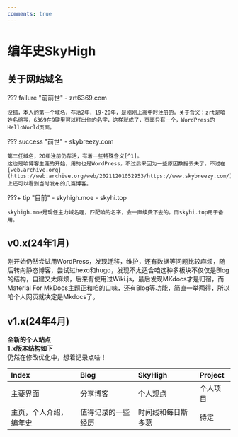 ```yaml
---
comments: true
---
```


# **编年史SkyHigh**

## 关于网站域名

??? failure "前前世"
    - zrt6369.com

    没错，本人的第一个域名，存活2年，19-20年，是刚刚上高中时注册的。关于含义：zrt是咱姓名缩写，6369在9键里可以打出你的名字，这样就成了，页面只有一个，WordPress的HelloWorld页面。

??? success "前世"
    - skybreezy.com

    第二任域名，20年注册仍存活，有着一些特殊含义[^1]。  
    这也是咱博客生涯的开始，用的也是WordPress，不过后来因为一些原因数据丢失了，不过在[web.archive.org](https://web.archive.org/web/20211201052953/https://www.skybreezy.com/)上还可以看到当时发布的几篇博客。

???+ tip "目前"
    - skyhigh.moe
    - skyhi.top

    skyhigh.moe是现任主力域名哩，匹配咱的名字，会一直续费下去的。而skyhi.top用于备用。


## v0.x(24年1月)

刚开始仍然尝试用WordPress，发现迁移，维护，还有数据等问题比较麻烦，随后转向静态博客，尝试过hexo和hugo，发现不太适合咱这种多板块不仅仅是Blog的结构，自建又太麻烦，后来有使用过Wiki.js，最后发现MKdocs才是归宿，而Material For MkDocs主题正和咱的口味，还有Blog等功能，简直一举两得，所以咱个人网页就决定是Mkdocs了。

## v1.x(24年4月)

**全新的个人站点**  
**1.x版本结构如下**  
仍然在修改优化中，想着记录点啥！

| Index                  | Blog               | SkyHigh            | Project  |
| :--------------------- | :----------------- | :----------------- | :------- |
| 主要界面               | 分享博客           | 个人观点           | 个人项目 |
| 主页，个人介绍，编年史 | 值得记录的一些经历 | 时间线和每日斯多葛 | 待定     |








[^1]: breezy意为微风的，微风是咱喜欢的人的名。